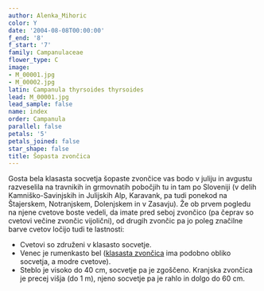 ```yaml
---
author: Alenka_Mihoric
color: Y
date: '2004-08-08T00:00:00'
f_end: '8'
f_start: '7'
family: Campanulaceae
flower_type: C
image:
- M_00001.jpg
- M_00002.jpg
latin: Campanula thyrsoides thyrsoides
lead: M_00001.jpg
lead_sample: false
name: index
order: Campanula
parallel: false
petals: '5'
petals_joined: false
star_shape: false
title: Šopasta zvončica
---
```

Gosta bela klasasta socvetja šopaste zvončice vas bodo v juliju in avgustu razveselila na travnikih in grmovnatih pobočjih tu in tam po Sloveniji (v delih Kamniško-Savinjskih in Julijskih Alp, Karavank, pa tudi ponekod na Štajerskem, Notranjskem, Dolenjskem in v Zasavju). Že ob prvem pogledu na njene cvetove boste vedeli, da imate pred seboj zvončico (pa čeprav so cvetovi večine zvončic vijolični), od drugih zvončic pa jo poleg značilne barve cvetov ločijo tudi te lastnosti:

-   Cvetovi so združeni v klasasto socvetje.
-   Venec je rumenkasto bel ([klasasta zvončica](../CampanulaSpicata(KlasastaZvoncica)/si_CampanulaSpicata(KlasastaZvoncica).asp) ima podobno obliko socvetja, a modre cvetove).
-   Steblo je visoko do 40 cm, socvetje pa je zgoščeno. Kranjska zvončica je precej višja (do 1 m), njeno socvetje pa je rahlo in dolgo do 60 cm.
